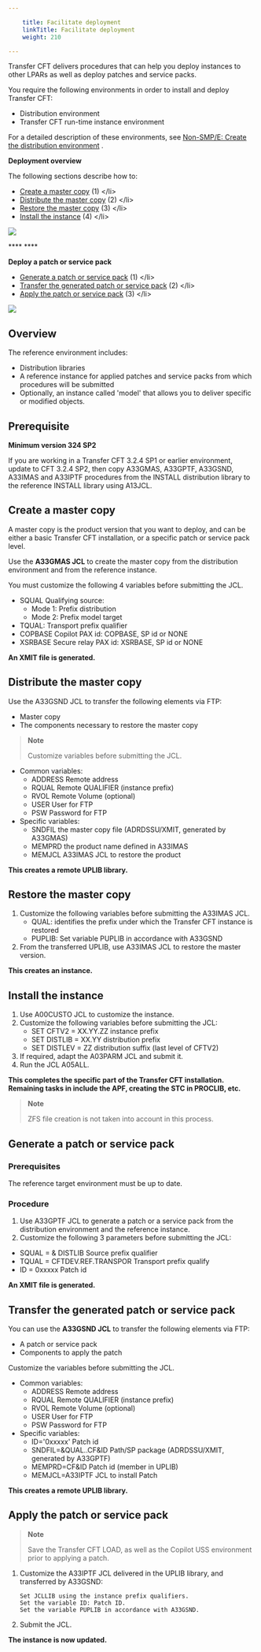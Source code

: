 ```yaml
---

    title: Facilitate deployment
    linkTitle: Facilitate deployment
    weight: 210

---
```

Transfer CFT delivers procedures that can help you deploy instances to other LPARs as well as deploy patches and service packs.

You require the following environments in order to install and deploy Transfer CFT:

- Distribution environment
- Transfer CFT run-time instance environment

For a detailed description of these environments, see <a href="../../overview_install_zos/distribution_environment_installation" class="MCXref xref">Non-SMP/E: Create the distribution environment</a> .

****Deployment overview****

The following sections describe how to:

- [Create a master copy](#Create) (1)
    &lt;/li>
- [Distribute the master copy](#Distribu) (2)
    &lt;/li>
- [Restore the master copy](#Restore) (3)
    &lt;/li>
- [Install the instance](#Install) (4)
    &lt;/li>

![](/Images/TransferCFT/temp_zos_deploy.png)

**** ****

****Deploy a patch or service pack****

- [Generate a patch or service pack](#Generate) (1)
    &lt;/li>
- [Transfer the generated patch or service pack](#Transfer) (2)
    &lt;/li>
- [Apply the patch or service pack](#Apply) (3)
    &lt;/li>

![](/Images/TransferCFT/temp_deploy_sp_zos.png)

## Overview

The reference environment includes:

- Distribution libraries
- A reference instance for applied patches and service packs from which procedures will be submitted
- Optionally, an instance called 'model' that allows you to deliver specific or modified objects.

## Prerequisite

****Minimum version 324 SP2****

If you are working in a Transfer CFT 3.2.4 SP1 or earlier environment, update to CFT 3.2.4 SP2, then copy A33GMAS, A33GPTF, A33GSND, A33IMAS and A33IPTF procedures from the INSTALL distribution library to the reference INSTALL library using A13JCL.

<span id="Create"></span>

## Create a master copy

A master copy is the product version that you want to deploy, and can be either a basic Transfer CFT installation, or a specific patch or service pack level.

Use the **A33GMAS JCL** to create the master copy from the distribution environment and from the reference instance.

You must customize the following 4 variables before submitting the JCL.

- SQUAL Qualifying source:
    -   Mode 1: Prefix distribution
    -   Mode 2: Prefix model target
- TQUAL: Transport prefix qualifier
- COPBASE Copilot PAX id: COPBASE, SP id or NONE
- XSRBASE Secure relay PAX id: XSRBASE, SP id or NONE

******An XMIT file is generated.******

<span id="Distribu"></span>

## Distribute the master copy

Use the A33GSND JCL to transfer the following elements via FTP:

- Master copy
- The components necessary to restore the master copy

> **Note**
>
> Customize variables before submitting the JCL.

- Common variables:
    -   ADDRESS Remote address
    -   RQUAL Remote QUALIFIER (instance prefix)
    -   RVOL Remote Volume (optional)
    -   USER User for FTP
    -   PSW Password for FTP
- Specific variables:
    -   SNDFIL the master copy file (ADRDSSU/XMIT, generated by A33GMAS)
    -   MEMPRD the product name defined in A33IMAS
    -   MEMJCL A33IMAS JCL to restore the product

******This creates a remote UPLIB library.******

<span id="Restore"></span>

## Restore the master copy

1. Customize the following variables before submitting the A33IMAS JCL.
    -   QUAL: identifies the prefix under which the Transfer CFT instance is restored
    -   PUPLIB: Set variable PUPLIB in accordance with A33GSND
1. From the transferred UPLIB, use A33IMAS JCL to restore the master version.

******This creates an instance.******

<span id="Install"></span>

## Install the instance

1. Use A00CUSTO JCL to customize the instance.
1. Customize the following variables before submitting the JCL:
    -   SET CFTV2 = XX.YY.ZZ instance prefix
    -   SET DISTLIB = XX.YY distribution prefix
    -   SET DISTLEV = ZZ distribution suffix (last level of CFTV2)
1. If required, adapt the A03PARM JCL and submit it.
1. Run the JCL A05ALL.

******This completes the specific part of the Transfer CFT installation. Remaining tasks in include the APF, creating the STC in PROCLIB, etc.******

> **Note**
>
> ZFS file creation is not taken into account in this process.

<span id="Generate"></span>

## Generate a patch or service pack

### Prerequisites

The reference target environment must be up to date.

### Procedure

1. Use A33GPTF JCL to generate a patch or a service pack from the distribution environment and the reference instance.
1. Customize the following 3 parameters before submitting the JCL:

- SQUAL = & DISTLIB Source prefix qualifier
- TQUAL = CFTDEV.REF.TRANSPOR Transport prefix qualify
- ID = 0xxxxx Patch id

******An XMIT file is generated.******

<span id="Transfer"></span>

## Transfer the generated patch or service pack

You can use the **A33GSND JCL** to transfer the following elements via FTP:

- A patch or service pack
- Components to apply the patch

Customize the variables before submitting the JCL.

- Common variables:
    -   ADDRESS Remote address
    -   RQUAL Remote QUALIFIER (instance prefix)
    -   RVOL Remote Volume (optional)
    -   USER User for FTP
    -   PSW Password for FTP
- Specific variables:
    -   ID='0xxxxx' Patch id
    -   SNDFIL=&QUAL..CF&ID Path/SP package (ADRDSSU/XMIT, generated by A33GPTF)
    -   MEMPRD=CF&ID Patch id (member in UPLIB)
    -   MEMJCL=A33IPTF JCL to install Patch

******This creates a remote UPLIB library.******

<span id="Apply"></span>

## Apply the patch or service pack

> **Note**
>
> Save the Transfer CFT LOAD, as well as the Copilot USS environment prior to applying a patch.

1. Customize the A33IPTF JCL delivered in the UPLIB library, and transferred by A33GSND:  
    ```
    Set JCLLIB using the instance prefix qualifiers.
    Set the variable ID: Patch ID.
    Set the variable PUPLIB in accordance with A33GSND.
    ```
1. Submit the JCL.

******The instance is now updated.******
